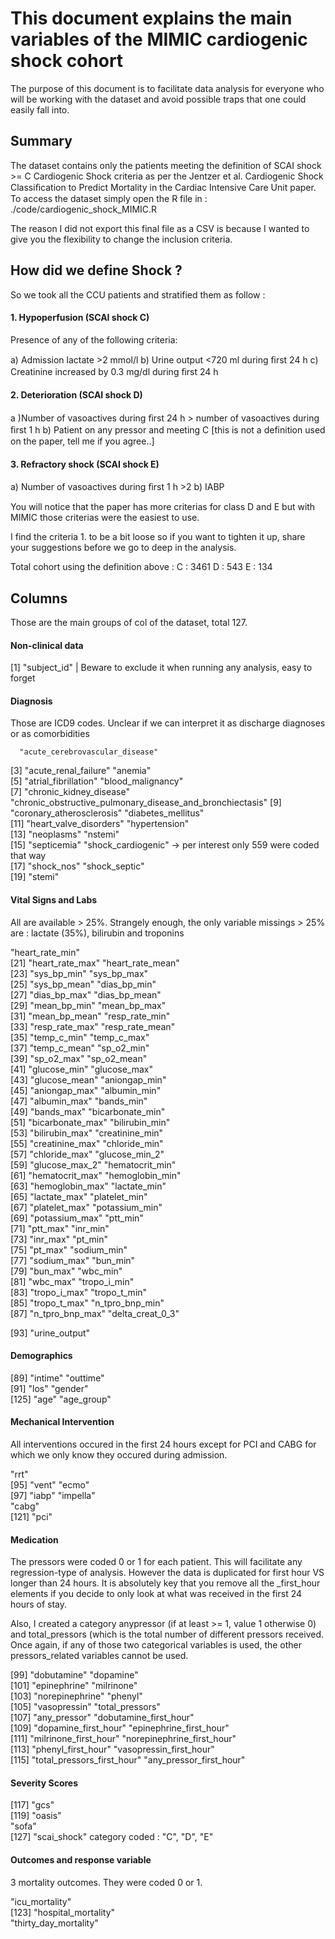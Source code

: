 # This document explains the main variables of the MIMIC cardiogenic shock cohort 

The purpose of this document is to facilitate data analysis for everyone who will be working with the dataset and avoid possible traps that one could easily fall into.

## Summary

The dataset contains only the patients meeting the definition of SCAI shock >= C Cardiogenic Shock criteria as per the Jentzer et al. Cardiogenic Shock Classiﬁcation to Predict Mortality in the Cardiac Intensive Care Unit paper.
To access the dataset simply open the R file in : ./code/cardiogenic_shock_MIMIC.R

The reason I did not export this final file as a CSV is because I wanted to give you the flexibility to change the inclusion criteria.

##  How did we define Shock ?

So we took all the CCU patients and stratified them as follow :

#### 1. Hypoperfusion (SCAI shock C)
Presence of any of the following criteria:

a) Admission lactate >2 mmol/l 
b) Urine output <720 ml during ﬁrst 24 h 
c) Creatinine increased by 0.3 mg/dl during ﬁrst 24 h

#### 2. Deterioration (SCAI shock D)

a )Number of vasoactives during ﬁrst 24 h > number of vasoactives during ﬁrst 1 h
b) Patient on any pressor and meeting C [this is not a definition used on the paper, tell me if you agree..]

#### 3. Refractory shock (SCAI shock E)

a) Number of vasoactives during ﬁrst 1 h >2 
b) IABP

You will notice that the paper has more criterias for class D and E but with MIMIC those criterias were the easiest to use.

I find the criteria 1. to be a bit loose so if you want to tighten it up, share your suggestions before we go to deep in the analysis.

Total cohort using the definition above :
C : 3461
D : 543
E : 134


##  Columns

Those are the main groups of col of the dataset, total 127. 

#### Non-clinical data

  [1] "subject_id" | Beware to exclude it when running any analysis, easy to forget
  
#### Diagnosis

  Those are ICD9 codes. 
  Unclear if we can interpret it as discharge diagnoses or as comorbidities
  
  
  
      "acute_cerebrovascular_disease"                           
  [3] "acute_renal_failure"                                      "anemia"                                                  
  [5] "atrial_fibrillation"                                      "blood_malignancy"                                        
  [7] "chronic_kidney_disease"                                   "chronic_obstructive_pulmonary_disease_and_bronchiectasis"
  [9] "coronary_atherosclerosis"                                 "diabetes_mellitus"                                       
 [11] "heart_valve_disorders"                                    "hypertension"                                            
 [13] "neoplasms"                                                "nstemi"                                                  
 [15] "septicemia"                                               "shock_cardiogenic"    -> per interest only 559 were coded that way                                   
 [17] "shock_nos"                                                "shock_septic"  
 [19] "stemi"                                                    

#### Vital Signs and Labs

All are available > 25%.
Strangely enough, the only variable missings > 25% are : lactate (35%), bilirubin and troponins
 
 "heart_rate_min"                                          
 [21] "heart_rate_max"                                           "heart_rate_mean"                                         
 [23] "sys_bp_min"                                               "sys_bp_max"                                              
 [25] "sys_bp_mean"                                              "dias_bp_min"                                             
 [27] "dias_bp_max"                                              "dias_bp_mean"                                            
 [29] "mean_bp_min"                                              "mean_bp_max"                                             
 [31] "mean_bp_mean"                                             "resp_rate_min"                                           
 [33] "resp_rate_max"                                            "resp_rate_mean"                                          
 [35] "temp_c_min"                                               "temp_c_max"                                              
 [37] "temp_c_mean"                                              "sp_o2_min"                                               
 [39] "sp_o2_max"                                                "sp_o2_mean"                                              
 [41] "glucose_min"                                              "glucose_max"                                             
 [43] "glucose_mean"                                             "aniongap_min"                                            
 [45] "aniongap_max"                                             "albumin_min"                                             
 [47] "albumin_max"                                              "bands_min"                                               
 [49] "bands_max"                                                "bicarbonate_min"                                         
 [51] "bicarbonate_max"                                          "bilirubin_min"                                           
 [53] "bilirubin_max"                                            "creatinine_min"                                          
 [55] "creatinine_max"                                           "chloride_min"                                            
 [57] "chloride_max"                                             "glucose_min_2"                                           
 [59] "glucose_max_2"                                            "hematocrit_min"                                          
 [61] "hematocrit_max"                                           "hemoglobin_min"                                          
 [63] "hemoglobin_max"                                           "lactate_min"                                             
 [65] "lactate_max"                                              "platelet_min"                                            
 [67] "platelet_max"                                             "potassium_min"                                           
 [69] "potassium_max"                                            "ptt_min"                                                 
 [71] "ptt_max"                                                  "inr_min"                                                 
 [73] "inr_max"                                                  "pt_min"                                                  
 [75] "pt_max"                                                   "sodium_min"                                              
 [77] "sodium_max"                                               "bun_min"                                                 
 [79] "bun_max"                                                  "wbc_min"                                                 
 [81] "wbc_max"                                                  "tropo_i_min"                                             
 [83] "tropo_i_max"                                              "tropo_t_min"                                             
 [85] "tropo_t_max"                                              "n_tpro_bnp_min"                                          
 [87] "n_tpro_bnp_max"                                           "delta_creat_0_3"
 
 [93] "urine_output"   
  
#### Demographics

 [89] "intime"                                                   "outtime"                                                 
 [91] "los"                                                      "gender"  
[125] "age"                                                      "age_group"    

#### Mechanical Intervention
 
 All interventions occured in the first 24 hours except for PCI and CABG for which we only know they occured during admission.
 
 "rrt"                                                     
 [95] "vent"                                                     "ecmo"                                                    
 [97] "iabp"                                                     "impella"    
      "cabg"                                                    
[121] "pci"     

#### Medication
 
 The pressors were coded 0 or 1 for each patient. This will facilitate any regression-type of analysis.
 However the data is duplicated for first hour VS longer than 24 hours.
 It is absolutely key that you remove all the _first_hour elements if you decide to only look at what was received in the first 24 hours of stay.
 
 Also, I created a category anypressor (if at least >= 1, value 1 otherwise 0) and total_pressors (which is the total number of different pressors received.
 Once again, if any of those two categorical variables is used, the other pressors_related variables cannot be used.
 
 
 [99] "dobutamine"                                               "dopamine"                                                
[101] "epinephrine"                                              "milrinone"                                               
[103] "norepinephrine"                                           "phenyl"                                                  
[105] "vasopressin"                                              "total_pressors"                                          
[107] "any_pressor"                                              "dobutamine_first_hour"                                   
[109] "dopamine_first_hour"                                      "epinephrine_first_hour"                                  
[111] "milrinone_first_hour"                                     "norepinephrine_first_hour"                               
[113] "phenyl_first_hour"                                        "vasopressin_first_hour"                                  
[115] "total_pressors_first_hour"                                "any_pressor_first_hour"

#### Severity Scores
[117] "gcs"                                                                                                      
[119] "oasis"    
      "sofa"                                            
[127] "scai_shock" category  coded : "C", "D", "E"

#### Outcomes and response variable 

3 mortality outcomes. They were coded 0 or 1.

 "icu_mortality"                                           
[123] "hospital_mortality"                                       
"thirty_day_mortality"              
